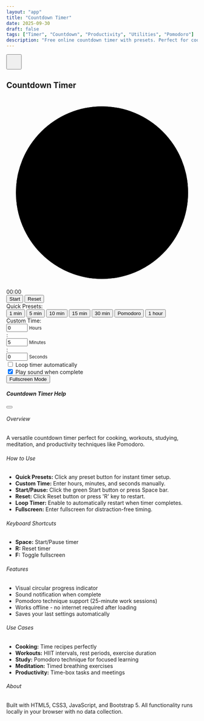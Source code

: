 ```yaml
---
layout: "app"
title: "Countdown Timer"
date: 2025-09-30
draft: false
tags: ["Timer", "Countdown", "Productivity", "Utilities", "Pomodoro"]
description: "Free online countdown timer with presets. Perfect for cooking, workouts, studying, and productivity. Pomodoro timer included."
---
```


<main class="min-vh-100 d-flex align-items-center justify-content-center position-relative">
<button type="button" class="btn btn-light position-absolute top-0 end-0 m-3 rounded-circle shadow" data-bs-toggle="modal" data-bs-target="#helpModal" style="z-index:10;width:2.5rem;height:2.5rem;">
<i class="fas fa-question fa-lg text-primary"></i>
</button>
<div class="calc-wrap">
<section class="card shadow-lg border-0 h-100">
<div class="card-header bg-transparent">
<h1 class="h4 mb-0 text-center">Countdown Timer</h1>
</div>
<div class="card-body">
<div class="timer-display-container">
<svg class="timer-circle" viewBox="0 0 200 200">
<circle class="timer-circle-bg" cx="100" cy="100" r="90"></circle>
<circle class="timer-circle-progress" id="progress-circle" cx="100" cy="100" r="90"></circle>
</svg>
<div class="timer-display" id="timer-display">00:00</div>
</div>

<div class="timer-controls mb-3">
<button class="btn btn-success btn-lg" id="start-btn">
<i class="fas fa-play"></i> Start
</button>
<button class="btn btn-warning btn-lg" id="pause-btn" style="display:none;">
<i class="fas fa-pause"></i> Pause
</button>
<button class="btn btn-danger btn-lg" id="reset-btn">
<i class="fas fa-redo"></i> Reset
</button>
</div>

<div class="form-container">
<div class="mb-3">
<label class="form-label fw-bold">Quick Presets:</label>
<div class="preset-buttons">
<button class="btn btn-outline-primary btn-sm preset-btn" data-seconds="60">1 min</button>
<button class="btn btn-outline-primary btn-sm preset-btn" data-seconds="300">5 min</button>
<button class="btn btn-outline-primary btn-sm preset-btn" data-seconds="600">10 min</button>
<button class="btn btn-outline-primary btn-sm preset-btn" data-seconds="900">15 min</button>
<button class="btn btn-outline-primary btn-sm preset-btn" data-seconds="1800">30 min</button>
<button class="btn btn-outline-primary btn-sm preset-btn" data-seconds="1500">Pomodoro</button>
<button class="btn btn-outline-primary btn-sm preset-btn" data-seconds="3600">1 hour</button>
</div>
</div>

<div class="mb-3">
<label class="form-label fw-bold">Custom Time:</label>
<div class="custom-time-inputs">
<div class="time-input-group">
<input type="number" class="form-control" id="hours-input" min="0" max="23" value="0" placeholder="HH">
<small class="text-muted">Hours</small>
</div>
<span class="time-separator">:</span>
<div class="time-input-group">
<input type="number" class="form-control" id="minutes-input" min="0" max="59" value="5" placeholder="MM">
<small class="text-muted">Minutes</small>
</div>
<span class="time-separator">:</span>
<div class="time-input-group">
<input type="number" class="form-control" id="seconds-input" min="0" max="59" value="0" placeholder="SS">
<small class="text-muted">Seconds</small>
</div>
</div>
</div>

<div class="mb-2">
<div class="form-check form-switch">
<input class="form-check-input" type="checkbox" id="loop-timer">
<label class="form-check-label" for="loop-timer">Loop timer automatically</label>
</div>
</div>

<div class="mb-2">
<div class="form-check form-switch">
<input class="form-check-input" type="checkbox" id="sound-enabled" checked>
<label class="form-check-label" for="sound-enabled">Play sound when complete</label>
</div>
</div>

<button class="btn btn-outline-secondary btn-sm w-100" id="fullscreen-btn">
<i class="fas fa-expand"></i> Fullscreen Mode
</button>
</div>
</div>
</section>
</div>
</main>

<div class="modal fade" id="helpModal" tabindex="-1" aria-labelledby="helpModalLabel" aria-hidden="true">
<div class="modal-dialog modal-dialog-centered modal-lg">
<div class="modal-content">
<div class="modal-header">
<h5 class="modal-title" id="helpModalLabel">Countdown Timer Help</h5>
<button type="button" class="btn-close" data-bs-dismiss="modal" aria-label="Close"></button>
</div>
<div class="modal-body">
<h6>Overview</h6>
<p>
A versatile countdown timer perfect for cooking, workouts, studying, meditation, and productivity techniques like Pomodoro.
</p>
<h6>How to Use</h6>
<ul>
<li><strong>Quick Presets:</strong> Click any preset button for instant timer setup.</li>
<li><strong>Custom Time:</strong> Enter hours, minutes, and seconds manually.</li>
<li><strong>Start/Pause:</strong> Click the green Start button or press Space bar.</li>
<li><strong>Reset:</strong> Click Reset button or press 'R' key to restart.</li>
<li><strong>Loop Timer:</strong> Enable to automatically restart when timer completes.</li>
<li><strong>Fullscreen:</strong> Enter fullscreen for distraction-free timing.</li>
</ul>
<h6>Keyboard Shortcuts</h6>
<ul>
<li><strong>Space:</strong> Start/Pause timer</li>
<li><strong>R:</strong> Reset timer</li>
<li><strong>F:</strong> Toggle fullscreen</li>
</ul>
<h6>Features</h6>
<ul>
<li>Visual circular progress indicator</li>
<li>Sound notification when complete</li>
<li>Pomodoro technique support (25-minute work sessions)</li>
<li>Works offline - no internet required after loading</li>
<li>Saves your last settings automatically</li>
</ul>
<h6>Use Cases</h6>
<ul>
<li><strong>Cooking:</strong> Time recipes perfectly</li>
<li><strong>Workouts:</strong> HIIT intervals, rest periods, exercise duration</li>
<li><strong>Study:</strong> Pomodoro technique for focused learning</li>
<li><strong>Meditation:</strong> Timed breathing exercises</li>
<li><strong>Productivity:</strong> Time-box tasks and meetings</li>
</ul>
<h6>About</h6>
<p>
Built with HTML5, CSS3, JavaScript, and Bootstrap 5. All functionality runs locally in your browser with no data collection.
</p>
</div>
</div>
</div>
</div>
